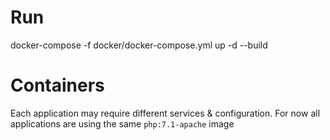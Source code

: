 # Run
docker-compose -f docker/docker-compose.yml up -d --build

# Containers

Each application may require different services & configuration.
For now all applications are using the same `php:7.1-apache` image